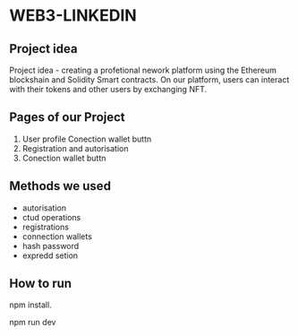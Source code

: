 # WEB3-LINKEDIN

## Project idea 
Project idea - creating a profetional nework platform using the Ethereum blockshain and Solidity Smart contracts. On our platform, users can interact with their tokens and other users by exchanging NFT.

## Pages of our Project
 1. User profile  Conection wallet buttn
 2. Registration and autorisation
 3. Conection wallet buttn

## Methods we used
- autorisation 
- ctud operations
- registrations
- connection wallets
- hash password
- expredd setion

## How to run

npm install.

npm run dev
